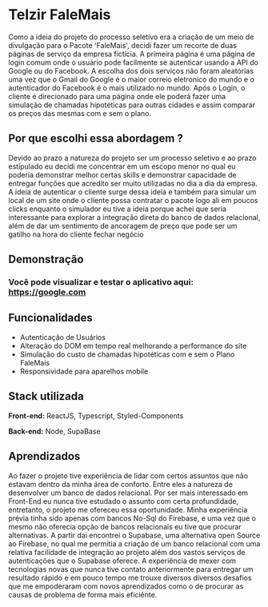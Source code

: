 
# Telzir FaleMais

Como a ideia do projeto do processo seletivo era a criação de um meio de divulgação para o Pacote 'FaleMais', decidi fazer um recorte de duas páginas de serviço da empresa fictícia. A primeira página é uma página de login comum onde o usuário pode facilmente se autenticar usando a API do Google ou do Facebook. 
 A escolha dos dois serviços não foram aleatórias uma vez que o Gmail do Google é o maior correio eletronico do mundo e o autenticador do Facebook é o mais utilizado no mundo.
Após o Login, o cliente é direcionado para uma página onde ele poderá fazer uma simulação de chamadas hipotéticas para outras cidades e assim comparar os preços das mesmas com e sem o plano.

## Por que escolhi essa abordagem ? 

   Devido ao prazo a natureza do projeto ser um processo seletivo e ao prazo estipulado  eu decidi me concentrar em um escopo menor no qual eu poderia demonstrar 
   melhor certas skills e demonstrar capacidade de entregar funções que acredito ser muito utilizadas no dia a dia 
   da empresa. A ideia de autenticar o cliente surge dessa ideia e também para simular um local de um site onde o cliente possa contratar o pacote logo ali em poucos clicks enquanto o simulador eu tive a ideia porque achei que seria interessante para explorar a integração direta do banco de dados relacional, além de dar um sentimento de ancoragem de preço que pode ser um gatilho 
   na hora do cliente fechar negócio
## Demonstração

### Você pode visualizar e testar o aplicativo aqui:  https://google.com


## Funcionalidades

- Autenticação de Usuários
- Alteração do DOM em tempo real melhorando a performance do site
- Simulação do custo de chamadas hipotéticas com e sem o Plano FaleMais
- Responsividade para aparelhos mobile


## Stack utilizada

**Front-end:** ReactJS, Typescript, Styled-Components

**Back-end:** Node, SupaBase


## Aprendizados

Ao fazer o projeto tive experiência de lidar com certos assuntos que não estavam dentro da minha área de conforto. Entre eles a natureza de desenvolver um banco de dados relacional. Por ser mais interessado em Front-End eu nunca tive estudado o assunto com certa profundidade, entretanto, o projeto me ofereceu essa oportunidade. Minha experiência prévia tinha sido apenas com bancos No-Sql do Firebase, e uma vez que o mesmo 
não oferecia opção de bancos relacionais eu tive que procurar alternativas. A partir dai encontrei o Supabase, uma alternativa open Source ao Firebase, no qual me permitia a criação de um banco relacional com uma relativa facilidade de integração ao projeto
além dos vastos serviços de autenticações que o Supabase oferece. A experiência de mexer com tecnologias novas que nunca tive contato anteriormente para entregar um resultado rápido e em pouco tempo me trouxe diversos 
diversos desafios que me empoderaram com novos aprendizados como o de procurar as causas de problema de forma mais eficiênte. 
